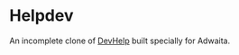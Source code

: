 # Helpdev

An incomplete clone of [DevHelp][] built specially for Adwaita.

[DevHelp]: https://wiki.gnome.org/Apps/Devhelp "GNOME DevHelp"
